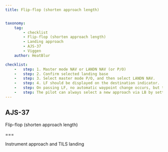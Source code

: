 ```yaml
---
title: Flip-flop (shorten approach length)


taxonomy:
    tag:
        - checklist
        - Flip-flop (shorten approach length)
        - Landing approach
        - AJS-37
        - Viggen
    author: HeatBlur

checklist:
    -   step: 1. Master mode NAV or LANDN NAV (or P/O) 
    -   step: 2. Confirm selected landing base 
    -   step: 3. Select master mode P/O, and then select LANDN NAV. 
    -   step: 4. LF should be displayed on the destination indicator.
    -   step: On passing LF, no automatic waypoint change occurs, but the course command “locks” in the runway heading. After a 90° turn, a new approach via LB is selected. 
    -   step: The pilot can always select a new approach via LB by setting the master mode selector to NAV, and then to LANDN NAV.
---
```


## AJS-37 
Flip-flop (shorten approach length)

===

Instrument approach and TILS landing 
